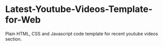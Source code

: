# Latest-Youtube-Videos-Template-for-Web
Plain HTML, CSS and Javascript code template for recent youtube videos section.
